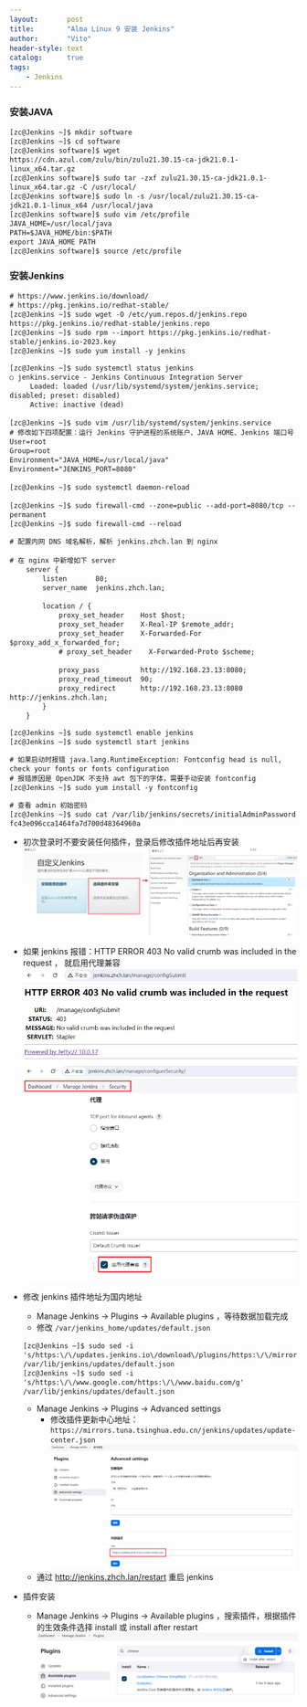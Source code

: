 ```yaml
---
layout:       post
title:        "Alma Linux 9 安装 Jenkins"
author:       "Vito"
header-style: text
catalog:      true
tags:
    - Jenkins
---
```


### 安装JAVA
```shell
[zc@Jenkins ~]$ mkdir software
[zc@Jenkins ~]$ cd software
[zc@Jenkins software]$ wget https://cdn.azul.com/zulu/bin/zulu21.30.15-ca-jdk21.0.1-linux_x64.tar.gz
[zc@Jenkins software]$ sudo tar -zxf zulu21.30.15-ca-jdk21.0.1-linux_x64.tar.gz -C /usr/local/
[zc@Jenkins software]$ sudo ln -s /usr/local/zulu21.30.15-ca-jdk21.0.1-linux_x64 /usr/local/java
[zc@Jenkins software]$ sudo vim /etc/profile
JAVA_HOME=/usr/local/java
PATH=$JAVA_HOME/bin:$PATH
export JAVA_HOME PATH
[zc@Jenkins software]$ source /etc/profile
```

### 安装Jenkins
```shell
# https://www.jenkins.io/download/
# https://pkg.jenkins.io/redhat-stable/
[zc@Jenkins ~]$ sudo wget -O /etc/yum.repos.d/jenkins.repo https://pkg.jenkins.io/redhat-stable/jenkins.repo
[zc@Jenkins ~]$ sudo rpm --import https://pkg.jenkins.io/redhat-stable/jenkins.io-2023.key
[zc@Jenkins ~]$ sudo yum install -y jenkins
```

```shell
[zc@Jenkins ~]$ sudo systemctl status jenkins
○ jenkins.service - Jenkins Continuous Integration Server
     Loaded: loaded (/usr/lib/systemd/system/jenkins.service; disabled; preset: disabled)
     Active: inactive (dead)

[zc@Jenkins ~]$ sudo vim /usr/lib/systemd/system/jenkins.service
# 修改如下四项配置：运行 Jenkins 守护进程的系统账户、JAVA HOME、Jenkins 端口号
User=root
Group=root
Environment="JAVA_HOME=/usr/local/java"
Environment="JENKINS_PORT=8080"

[zc@Jenkins ~]$ sudo systemctl daemon-reload

[zc@Jenkins ~]$ sudo firewall-cmd --zone=public --add-port=8080/tcp --permanent
[zc@Jenkins ~]$ sudo firewall-cmd --reload
```

```shell
# 配置内网 DNS 域名解析，解析 jenkins.zhch.lan 到 nginx

# 在 nginx 中新增如下 server
    server {
        listen       80;
        server_name  jenkins.zhch.lan;

        location / {
            proxy_set_header    Host $host;
            proxy_set_header    X-Real-IP $remote_addr;
            proxy_set_header    X-Forwarded-For $proxy_add_x_forwarded_for;
            # proxy_set_header    X-Forwarded-Proto $scheme;

            proxy_pass          http://192.168.23.13:8080;
            proxy_read_timeout  90;
            proxy_redirect      http://192.168.23.13:8080 http://jenkins.zhch.lan;
        }
    }
```

```shell
[zc@Jenkins ~]$ sudo systemctl enable jenkins
[zc@Jenkins ~]$ sudo systemctl start jenkins
```

```shell
# 如果启动时报错 java.lang.RuntimeException: Fontconfig head is null, check your fonts or fonts configuration
# 报错原因是 OpenJDK 不支持 awt 包下的字体，需要手动安装 fontconfig
[zc@Jenkins ~]$ sudo yum install -y fontconfig
```

```shell
# 查看 admin 初始密码
[zc@Jenkins ~]$ sudo cat /var/lib/jenkins/secrets/initialAdminPassword
fc43e096cca1464fa7d700d48364960a
```

* 初次登录时不要安装任何插件，登录后修改插件地址后再安装
  ![](/img/jenkins/jenkins_1.png)

* 如果 jenkins 报错：HTTP ERROR 403 No valid crumb was included in  the request ， 就启用代理兼容
  ![](/img/jenkins/jenkins_2.png)
  ![](/img/jenkins/jenkins_3.png)

* 修改 jenkins 插件地址为国内地址 
  * Manage Jenkins -> Plugins -> Available plugins ，等待数据加载完成
  * 修改 `/var/jenkins_home/updates/default.json`
  ```shell
  [zc@Jenkins ~]$ sudo sed -i 's/https:\/\/updates.jenkins.io\/download\/plugins/https:\/\/mirrors.tuna.tsinghua.edu.cn\/jenkins\/plugins/g' /var/lib/jenkins/updates/default.json
  [zc@Jenkins ~]$ sudo sed -i 's/https:\/\/www.google.com/https:\/\/www.baidu.com/g' /var/lib/jenkins/updates/default.json
  ```
  * Manage Jenkins -> Plugins -> Advanced settings
    * 修改插件更新中心地址：`https://mirrors.tuna.tsinghua.edu.cn/jenkins/updates/update-center.json`
      ![](/img/jenkins/jenkins_4.png)
  * 通过 http://jenkins.zhch.lan/restart 重启 jenkins

* 插件安装
  * Manage Jenkins -> Plugins -> Available plugins ，搜索插件，根据插件的生效条件选择 install 或 install after restart
    ![](/img/jenkins/jenkins_5.png)
